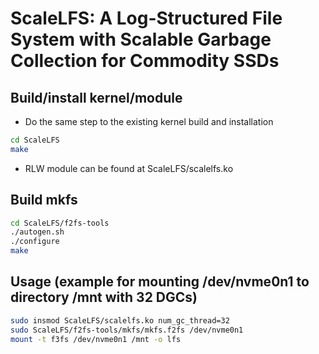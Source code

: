 # ScaleLFS: A Log-Structured File System with Scalable Garbage Collection for Commodity SSDs

## Build/install kernel/module
* Do the same step to the existing kernel build and installation

```bash
cd ScaleLFS
make
```
* RLW module can be found at ScaleLFS/scalelfs.ko

## Build mkfs
```bash
cd ScaleLFS/f2fs-tools
./autogen.sh
./configure
make
```
## Usage (example for mounting /dev/nvme0n1 to directory /mnt with 32 DGCs)
```bash
sudo insmod ScaleLFS/scalelfs.ko num_gc_thread=32
sudo ScaleLFS/f2fs-tools/mkfs/mkfs.f2fs /dev/nvme0n1
mount -t f3fs /dev/nvme0n1 /mnt -o lfs
```

